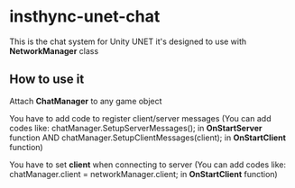 # insthync-unet-chat

This is the chat system for Unity UNET it's designed to use with **NetworkManager** class

## How to use it

Attach **ChatManager** to any game object

You have to add code to register client/server messages (You can add codes like: chatManager.SetupServerMessages(); in **OnStartServer** function AND chatManager.SetupClientMessages(client); in **OnStartClient** function)

You have to set **client** when connecting to server (You can add codes like: chatManager.client = networkManager.client; in **OnStartClient** function)
